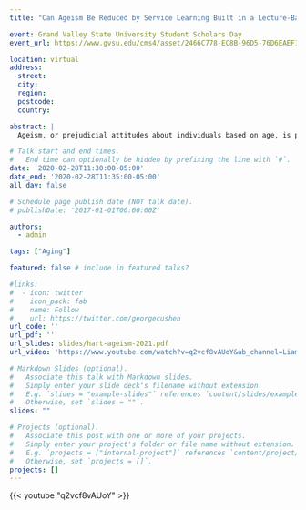 ```yaml
---
title: "Can Ageism Be Reduced by Service Learning Built in a Lecture-Based Aging Course?"

event: Grand Valley State University Student Scholars Day
event_url: https://www.gvsu.edu/cms4/asset/2466C778-EC8B-96D5-76D6EAEF1CEF9D3E/ssd_abstract_book_2021.pdf

location: virtual
address:
  street: 
  city: 
  region: 
  postcode: 
  country: 

abstract: |
  Ageism, or prejudicial attitudes about individuals based on age, is pervasive in society. Theories such as terror management theory, social identity theory, and stereotype embodiment theory have been used to explain what may give rise to ageism. Research also suggests that education about aging and reciprocal intergenerational interactions can reduce ageism and a combination of these two could be most effective. The present study investigated whether college student’s perception of old age can be influenced by taking a psychology class on aging, a lecture and discussion-based course with a project that requires students to participate in activities with residents at a local retirement home. The Fraboni Scale of Ageism (FSA) was administered to the students at the beginning and end of the course. The results showed a significant reduction in the overall score and two out of three subscales of FSA (stereotype and separation but not affective attitudes).

# Talk start and end times.
#   End time can optionally be hidden by prefixing the line with `#`.
date: '2020-02-28T11:30:00-05:00'
date_end: '2020-02-28T11:35:00-05:00'
all_day: false

# Schedule page publish date (NOT talk date).
# publishDate: '2017-01-01T00:00:00Z'

authors:
  - admin

tags: ["Aging"]

featured: false # include in featured talks?

#links:
#  - icon: twitter
#    icon_pack: fab
#    name: Follow
#    url: https://twitter.com/georgecushen
url_code: ''
url_pdf: ''
url_slides: slides/hart-ageism-2021.pdf
url_video: 'https://www.youtube.com/watch?v=q2vcf8vAUoY&ab_channel=LiamHart'

# Markdown Slides (optional).
#   Associate this talk with Markdown slides.
#   Simply enter your slide deck's filename without extension.
#   E.g. `slides = "example-slides"` references `content/slides/example-slides.md`.
#   Otherwise, set `slides = ""`.
slides: ""

# Projects (optional).
#   Associate this post with one or more of your projects.
#   Simply enter your project's folder or file name without extension.
#   E.g. `projects = ["internal-project"]` references `content/project/deep-learning/index.md`.
#   Otherwise, set `projects = []`.
projects: []
---
```


{{< youtube "q2vcf8vAUoY" >}}